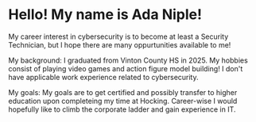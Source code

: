 # Hello! My name is Ada Niple!

My career interest in cybersecurity is to become at least a Security Technician, but I hope there are many oppurtunities available to me!

My background: I graduated from Vinton County HS in 2025. My hobbies consist of playing video games and action figure model building! I don't have applicable work experience related to cybersecurity.

My goals: My goals are to get certified and possibly transfer to higher education upon completeing my time at Hocking. Career-wise I would hopefully like to climb the corporate ladder and gain experience in IT.

